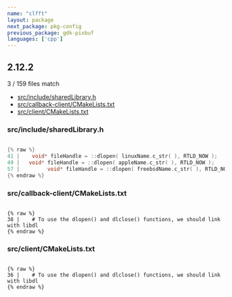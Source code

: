 ```yaml
---
name: "clfft"
layout: package
next_package: pkg-config
previous_package: gdk-pixbuf
languages: ['cpp']
---
```

## 2.12.2
3 / 159 files match

 - [src/include/sharedLibrary.h](#srcincludesharedlibraryh)
 - [src/callback-client/CMakeLists.txt](#srccallback-clientcmakeliststxt)
 - [src/client/CMakeLists.txt](#srcclientcmakeliststxt)

### src/include/sharedLibrary.h

```cpp

{% raw %}
41 | 	void* fileHandle = ::dlopen( linuxName.c_str( ), RTLD_NOW );
49 |   void* fileHandle = ::dlopen( appleName.c_str( ), RTLD_NOW );
57 |         void* fileHandle = ::dlopen( freebsdName.c_str( ), RTLD_NOW );
{% endraw %}

```
### src/callback-client/CMakeLists.txt

```

{% raw %}
38 | 	# To use the dlopen() and dlclose() functions, we should link with libdl
{% endraw %}

```
### src/client/CMakeLists.txt

```

{% raw %}
36 | 	# To use the dlopen() and dlclose() functions, we should link with libdl
{% endraw %}

```